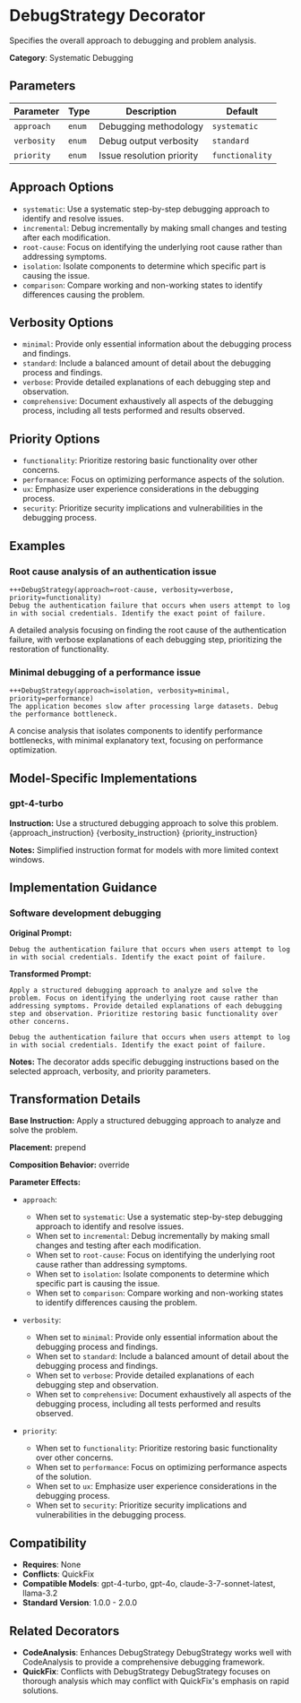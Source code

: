 # DebugStrategy Decorator

Specifies the overall approach to debugging and problem analysis.

**Category**: Systematic Debugging

## Parameters

| Parameter | Type | Description | Default |
|-----------|------|-------------|--------|
| `approach` | `enum` | Debugging methodology | `systematic` |
| `verbosity` | `enum` | Debug output verbosity | `standard` |
| `priority` | `enum` | Issue resolution priority | `functionality` |

## Approach Options

- `systematic`: Use a systematic step-by-step debugging approach to identify and resolve issues.
- `incremental`: Debug incrementally by making small changes and testing after each modification.
- `root-cause`: Focus on identifying the underlying root cause rather than addressing symptoms.
- `isolation`: Isolate components to determine which specific part is causing the issue.
- `comparison`: Compare working and non-working states to identify differences causing the problem.

## Verbosity Options

- `minimal`: Provide only essential information about the debugging process and findings.
- `standard`: Include a balanced amount of detail about the debugging process and findings.
- `verbose`: Provide detailed explanations of each debugging step and observation.
- `comprehensive`: Document exhaustively all aspects of the debugging process, including all tests performed and results observed.

## Priority Options

- `functionality`: Prioritize restoring basic functionality over other concerns.
- `performance`: Focus on optimizing performance aspects of the solution.
- `ux`: Emphasize user experience considerations in the debugging process.
- `security`: Prioritize security implications and vulnerabilities in the debugging process.

## Examples

### Root cause analysis of an authentication issue

```
+++DebugStrategy(approach=root-cause, verbosity=verbose, priority=functionality)
Debug the authentication failure that occurs when users attempt to log in with social credentials. Identify the exact point of failure.
```

A detailed analysis focusing on finding the root cause of the authentication failure, with verbose explanations of each debugging step, prioritizing the restoration of functionality.

### Minimal debugging of a performance issue

```
+++DebugStrategy(approach=isolation, verbosity=minimal, priority=performance)
The application becomes slow after processing large datasets. Debug the performance bottleneck.
```

A concise analysis that isolates components to identify performance bottlenecks, with minimal explanatory text, focusing on performance optimization.

## Model-Specific Implementations

### gpt-4-turbo

**Instruction:** Use a structured debugging approach to solve this problem. {approach_instruction} {verbosity_instruction} {priority_instruction}

**Notes:** Simplified instruction format for models with more limited context windows.


## Implementation Guidance

### Software development debugging

**Original Prompt:**
```
Debug the authentication failure that occurs when users attempt to log in with social credentials. Identify the exact point of failure.
```

**Transformed Prompt:**
```
Apply a structured debugging approach to analyze and solve the problem. Focus on identifying the underlying root cause rather than addressing symptoms. Provide detailed explanations of each debugging step and observation. Prioritize restoring basic functionality over other concerns.

Debug the authentication failure that occurs when users attempt to log in with social credentials. Identify the exact point of failure.
```

**Notes:** The decorator adds specific debugging instructions based on the selected approach, verbosity, and priority parameters.

## Transformation Details

**Base Instruction:** Apply a structured debugging approach to analyze and solve the problem.

**Placement:** prepend

**Composition Behavior:** override

**Parameter Effects:**

- `approach`:
  - When set to `systematic`: Use a systematic step-by-step debugging approach to identify and resolve issues.
  - When set to `incremental`: Debug incrementally by making small changes and testing after each modification.
  - When set to `root-cause`: Focus on identifying the underlying root cause rather than addressing symptoms.
  - When set to `isolation`: Isolate components to determine which specific part is causing the issue.
  - When set to `comparison`: Compare working and non-working states to identify differences causing the problem.

- `verbosity`:
  - When set to `minimal`: Provide only essential information about the debugging process and findings.
  - When set to `standard`: Include a balanced amount of detail about the debugging process and findings.
  - When set to `verbose`: Provide detailed explanations of each debugging step and observation.
  - When set to `comprehensive`: Document exhaustively all aspects of the debugging process, including all tests performed and results observed.

- `priority`:
  - When set to `functionality`: Prioritize restoring basic functionality over other concerns.
  - When set to `performance`: Focus on optimizing performance aspects of the solution.
  - When set to `ux`: Emphasize user experience considerations in the debugging process.
  - When set to `security`: Prioritize security implications and vulnerabilities in the debugging process.

## Compatibility

- **Requires**: None
- **Conflicts**: QuickFix
- **Compatible Models**: gpt-4-turbo, gpt-4o, claude-3-7-sonnet-latest, llama-3.2
- **Standard Version**: 1.0.0 - 2.0.0

## Related Decorators

- **CodeAnalysis**: Enhances DebugStrategy DebugStrategy works well with CodeAnalysis to provide a comprehensive debugging framework.
- **QuickFix**: Conflicts with DebugStrategy DebugStrategy focuses on thorough analysis which may conflict with QuickFix's emphasis on rapid solutions.
